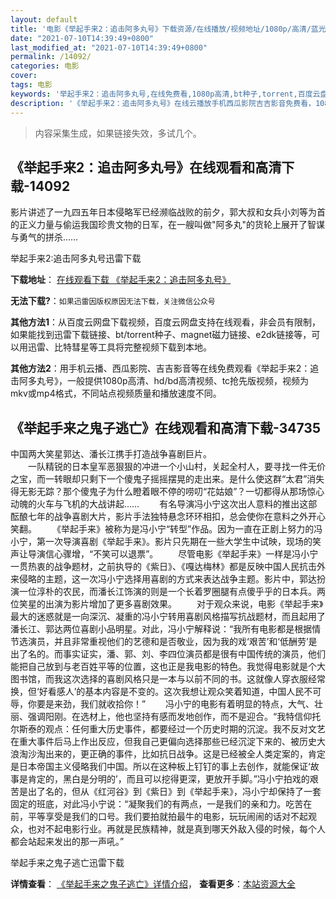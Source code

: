 ```yaml
---
layout: default
title: '电影《举起手来2：追击阿多丸号》下载资源/在线播放/视频地址/1080p/高清/蓝光'
date: "2021-07-10T14:39:49+0800"
last_modified_at: "2021-07-10T14:39:49+0800"
permalink: /14092/
categories: 电影
cover:
tags: 电影
keywords: '举起手来2：追击阿多丸号,在线免费看,1080p高清,bt种子,torrent,百度云盘,magnet,磁力链,迅雷下载资源'
description: '《举起手来2：追击阿多丸号》在线云播放手机西瓜影院吉吉影音免费看，1080p高清bd/hd未删减完整版和tc抢先枪版，mkv/mp4格式，附带bt/torrent种子、magnet/磁力链、百度云盘、网盘资源迅雷下载链接'
---
```


>内容采集生成，如果链接失效，多试几个。


## 《举起手来2：追击阿多丸号》在线观看和高清下载-14092

影片讲述了一九四五年日本侵略军已经濒临战败的前夕，郭大叔和女兵小刘等为首的正义力量与偷运我国珍贵文物的日军，在一艘叫做"阿多丸"的货轮上展开了智谋与勇气的拼杀……


举起手来2:追击阿多丸号迅雷下载

**下载地址**： [在线观看下载 《举起手来2：追击阿多丸号》](https://www.993dy.com//vod-detail-id-21363.html) 


**无法下载?**：`如果迅雷因版权原因无法下载，关注微信公众号 `

**其他方法1**：从百度云网盘下载视频，百度云网盘支持在线观看，非会员有限制，如果能找到迅雷下载链接、bt/torrent种子、magnet磁力链接、e2dk链接等，可以用迅雷、比特彗星等工具将完整视频下载到本地。

**其他方法2**：用手机云播、西瓜影院、吉吉影音等在线免费观看《举起手来2：追击阿多丸号》，一般提供1080p高清、hd/bd高清视频、tc抢先版视频，视频为mkv或mp4格式，不同站点视频质量和播放速度不同。


## 《举起手来之鬼子逃亡》在线观看和高清下载-34735

中国两大笑星郭达、潘长江携手打造战争喜剧巨片。<br />　　一队精锐的日本皇军恶狠狠的冲进一个小山村，关起全村人，要寻找一件无价之宝，而一转眼却只剩下一个傻鬼子摇摇摆晃的走出来。是什么使这群“太君”消失得无影无踪？那个傻鬼子为什么瞪着眼不停的唠叨“花姑娘&rdquo;？一切都得从那场惊心动魄的火车与飞机的大战讲起&hellip;… 　　有名导演冯小宁这次出人意料的推出这部酝酿七年的战争喜剧大片，影片手法独特悬念环环相扣，总会使你在意料之外开心笑翻。 　　《举起手来》被称为是冯小宁“转型”作品。因为一直在正剧上努力的冯小宁，第一次导演喜剧《举起手来》。影片只先期在一些大学生中试映，现场的笑声让导演信心骤增，&ldquo;不笑可以退票&rdquo;。 　　尽管电影《举起手来》一样是冯小宁一贯热衷的战争题材，之前执导的《紫日》、《嘎达梅林》都是反映中国人民抗击外来侵略的主题，这一次冯小宁选择用喜剧的方式来表达战争主题。影片中，郭达扮演一位淳朴的农民，而潘长江饰演的则是一个长着罗圈腿有点傻乎乎的日本兵。两位笑星的出演为影片增加了更多喜剧效果。 　　对于观众来说，电影《举起手来》最大的迷惑就是一向深沉、凝重的冯小宁转用喜剧风格描写抗战题材，而且起用了潘长江、郭达两位喜剧小品明星。对此，冯小宁解释说：&ldquo;我所有电影都是根据情节选演员，并且非常重视他们的艺德和是否敬业，因为我的戏‘艰苦’和&lsquo;低酬劳&rsquo;是出了名的。而事实证实，潘、郭、刘、李四位演员都是很有中国传统的演员，他们能把自己放到与老百姓平等的位置，这也正是我电影的特色。我觉得电影就是个大图书馆，而我这次选择的喜剧风格只是一本与以前不同的书。这就像人穿衣服经常换，但&lsquo;好看感人’的基本内容是不变的。这次我想让观众笑着知道，中国人民不可辱，你要是来劲，我们就收拾你！” 　　冯小宁的电影有着明显的特点，大气、壮丽、强调阳刚。在选材上，他也坚持有感而发地创作，而不是迎合。&ldquo;我特信仰托尔斯泰的观点：任何重大历史事件，都要经过一个历史时期的沉淀。我不反对文艺在重大事件后马上作出反应，但我自己更偏向选择那些已经沉淀下来的、被历史大浪淘沙淘出来的，更正确的事件，比如抗日战争。这是已经被全人类定案的，肯定是日本帝国主义侵略我们中国。所以在这种板上钉钉的事上去创作，就能保证&lsquo;故事是肯定的，黑白是分明的&rsquo;，而且可以挖得更深，更放开手脚。&rdquo;冯小宁拍戏的艰苦是出了名的，但从《红河谷》到《紫日》到《举起手来》，冯小宁却保持了一套固定的班底，对此冯小宁说：“凝聚我们的有两点，一是我们的亲和力。吃苦在前，平等享受是我们的口号。我们要拍就拍最牛的电影，玩玩闹闹的话对不起观众，也对不起电影行业。再就是民族精神，就是真到哪天外敌入侵的时候，每个人都会站起来发出的那一声吼。&rdquo;


举起手来之鬼子逃亡迅雷下载

**详情查看**： [《举起手来之鬼子逃亡》详情介绍](/movie/34735/)， **查看更多**：[本站资源大全](/movie/t/all/)

